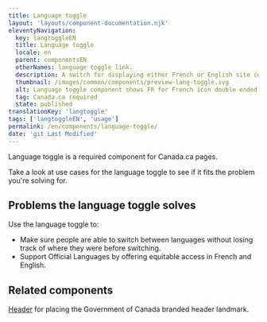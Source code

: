 ```yaml
---
title: Language toggle
layout: 'layouts/component-documentation.njk'
eleventyNavigation:
  key: langtoggleEN
  title: Language toggle
  locale: en
  parent: componentsEN
  otherNames: language toggle link.
  description: A switch for displaying either French or English site content.
  thumbnail: /images/common/components/preview-lang-toggle.svg
  alt: Language toggle component shows FR for French icon double ended arrows to EN for English.
  tag: Canada.ca required
  state: published
translationKey: 'langtoggle'
tags: ['langtoggleEN', 'usage']
permalink: /en/components/language-toggle/
date: 'git Last Modified'
---
```

Language toggle is a required component for Canada.ca pages.

Take a look at use cases for the language toggle to see if it fits the problem you're solving for.

## Problems the language toggle solves

Use the language toggle to:

- Make sure people are able to switch between languages without losing track of where they were before switching.
- Support Official Languages by offering equitable access in French and English.

<article class="bg-full-width bg-primary text-light pt-500 pb-400 my-500">
  <h2 class="mt-0 mb-400">Related components</h2>

<a href="{{ links.header }}" class="link-light">Header</a> for placing the Government of Canada branded header landmark.

</article>
